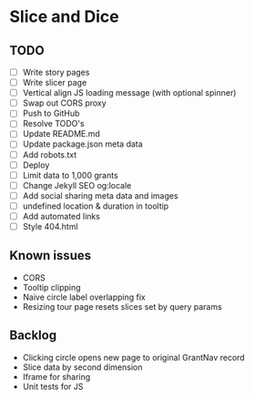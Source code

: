 # Slice and Dice

## TODO

- [ ] Write story pages
- [ ] Write slicer page
- [ ] Vertical align JS loading message (with optional spinner)
- [ ] Swap out CORS proxy
- [ ] Push to GitHub
- [ ] Resolve TODO's
- [ ] Update README.md
- [ ] Update package.json meta data
- [ ] Add robots.txt
- [ ] Deploy
- [ ] Limit data to 1,000 grants
- [ ] Change Jekyll SEO og:locale
- [ ] Add social sharing meta data and images
- [ ] undefined location & duration in tooltip
- [ ] Add automated links
- [ ] Style 404.html

## Known issues

- CORS
- Tooltip clipping
- Naive circle label overlapping fix
- Resizing tour page resets slices set by query params

## Backlog

- Clicking circle opens new page to original GrantNav record
- Slice data by second dimension
- Iframe for sharing
- Unit tests for JS